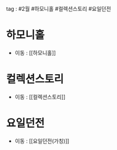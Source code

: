 
tag : #2월 #하모니홀  #컬렉션스토리  #요일던전 


# 하모니홀
- 이동 :  [[하모니홀]]





# 컬렉션스토리
- 이동 :  [[컬렉션스토리]]






# 요일던전
- 이동 :  [[요일던전(가칭)]]





